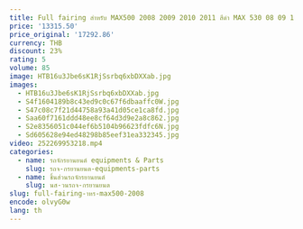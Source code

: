 ```yaml
---
title: Full fairing สําหรับ MAX500 2008 2009 2010 2011 สีดํา MAX 530 08 09 10 11 สีดําพลาสติก ABS ชุดรถจักรยานยนต์ Fairing
price: '13315.50'
price_original: '17292.86'
currency: THB
discount: 23%
rating: 5
volume: 85
image: HTB16u3Jbe6sK1RjSsrbq6xbDXXab.jpg
images:
  - HTB16u3Jbe6sK1RjSsrbq6xbDXXab.jpg
  - S4f1604189b8c43ed9c0c67f6dbaaffc0W.jpg
  - S47c08c7f21d44758a93a41d05ce1ca8fd.jpg
  - Saa60f7161ddd48ee8cf64d3d9e2a8c862.jpg
  - S2e8356051c044ef6b5104b96623fdfc6N.jpg
  - Sd605628e94ed48298b85eef31ea332345.jpg
video: 252269953218.mp4
categories:
  - name: รถจักรยานยนต์ equipments & Parts
    slug: รถจ-กรยานยนต-equipments-parts
  - name: ชิ้นส่วนรถจักรยานยนต์
    slug: นส-วนรถจ-กรยานยนต
slug: full-fairing-าหร-max500-2008
encode: olvyG0w
lang: th
---
```

  